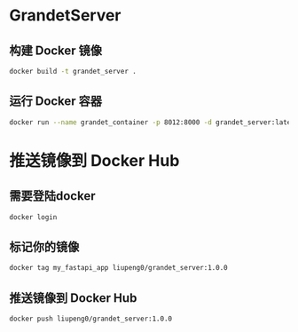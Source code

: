 # GrandetServer

## 构建 Docker 镜像

```bash
docker build -t grandet_server .
```

## 运行 Docker 容器

```bash
docker run --name grandet_container -p 8012:8000 -d grandet_server:latest
```
# 推送镜像到 Docker Hub

## 需要登陆docker

```bash
docker login
```

## 标记你的镜像

```bash
docker tag my_fastapi_app liupeng0/grandet_server:1.0.0
```

## 推送镜像到 Docker Hub

```bash
docker push liupeng0/grandet_server:1.0.0
```

